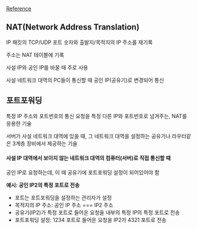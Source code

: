 [Reference](https://www.youtube.com/playlist?list=PL0d8NnikouEWcF1jJueLdjRIC4HsUlULi)

## NAT(Network Address Translation)

IP 패킷의 TCP/UDP 포트 숫자와 출발지/목적지의 IP 주소를 재기록

주소는 NAT 테이블에 기록

사설 IP와 공인 IP를 바꿀 때 주로 사용

사설 네트워크 대역의 PC들이 통신할 때 공인 IP(공유기)로 변경되어 통신

## 포트포워딩

특정 IP 주소와 포트번호의 통신 요청을 특정 다른 IP와 포트번호로 넘겨주는, NAT를 응용한 기술

서버가 사설 네트워크 대역에 있을 때, 그 네트워크 대역을 설정하는 공유기나 라우터같은 3계층 장비에서 제공하는 기술

#### 사설 IP 대역에서 보이지 않는 네트워크 대역의 컴퓨터(서버)로 직접 통신할 때

공인 IP로 요청하는데, 이 때 공유기에 포트포워딩 설정이 되어있어야 함

**예시: 공인 IP2의 특정 포트로 전송**

- 포트는 포트포워딩을 설정하는 관리자가 설정
- 목적지의 IP 주소: 공인 IP 주소 === IP2 주소
- 공유기(IP2)가 특정 포트로 들어온 요청을 내부의 특정 IP의 특정 포트로 전송
- 포트포워딩 설정: 1234 포트로 들어온 요청을 IP2가 4321 포트로 전송